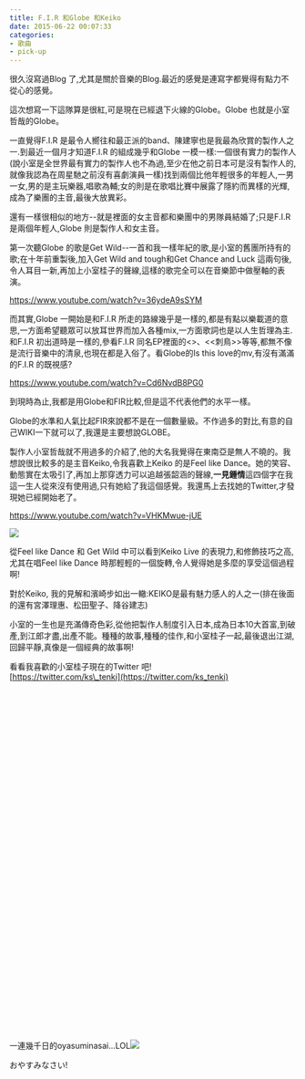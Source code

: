 ```yaml
---
title: F.I.R 和Globe 和Keiko
date: 2015-06-22 00:07:33
categories: 
- 歌曲
- pick-up
---
```


很久沒寫過Blog 了,尤其是關於音樂的Blog.最近的感覺是連寫字都覺得有點力不從心的感覺。

這次想寫一下這隊算是很紅,可是現在已經退下火線的Globe。Globe 也就是小室哲哉的Globe。

一直覺得F.I.R 是最令人嚮往和最正派的band、陳建寧也是我最為欣賞的製作人之一.到最近一個月才知道F.I.R 的組成幾乎和Globe 一模一樣:一個很有實力的製作人(說小室是全世界最有實力的製作人也不為過,至少在他之前日本可是沒有製作人的,就像我認為在周星馳之前沒有喜劇演員一樣)找到兩個比他年輕很多的年輕人,一男一女,男的是主玩樂器,唱歌為輔;女的則是在歌唱比賽中展露了隱約而異樣的光輝,成為了樂團的主音,最後大放異彩。

還有一樣很相似的地方--就是裡面的女主音都和樂團中的男隊員結婚了;只是F.I.R是兩個年輕人,Globe 則是製作人和女主音。

第一次聽Globe 的歌是Get Wild--一首和我一樣年紀的歌,是小室的舊團所持有的歌;在十年前重製後,加入Get Wild and tough和Get Chance and Luck 這兩句後,令人耳目一新,再加上小室桂子的聲線,這樣的歌完全可以在音樂節中做壓軸的表演。

<https://www.youtube.com/watch?v=36ydeA9sSYM>

而其實,Globe 一開始是和F.I.R 所走的路線幾乎是一樣的,都是有點以樂載道的意思,一方面希望聽眾可以放耳世界而加入各種mix,一方面歌詞也是以人生哲理為主.和F.I.R 初出道時是一樣的,參看F.I.R 同名EP裡面的<<Lydia>>、<<刺鳥>>等等,都無不像是流行音樂中的清泉,也現在都是入俗了。看Globe的Is this love的mv,有沒有滿滿的F.I.R 的既視感?

<https://www.youtube.com/watch?v=Cd6NvdB8PG0>

到現時為止,我都是用Globe和FIR比較,但是這不代表他們的水平一樣。

Globe的水準和人氣比起FIR來說都不是在一個數量級。不作過多的對比,有意的自己WIKI一下就可以了,我還是主要想說GLOBE。

製作人小室哲哉就不用過多的介紹了,他的大名我覺得在東南亞是無人不曉的。我想說很比較多的是主音Keiko,令我喜歡上Keiko 的是Feel like Dance。她的笑容、動態實在太吸引了,再加上那穿透力可以追越張韶涵的聲線,<span style="font-weight: bold;">一見鍾情</span>這四個字在我這一生人從來沒有使用過,只有她給了我這個感覺。我還馬上去找她的Twitter,才發現她已經開始老了。

<https://www.youtube.com/watch?v=VHKMwue-jUE>

![](http://members.zkiz.com/storage/1/0622_001954young.png)

從Feel like Dance 和 Get Wild 中可以看到Keiko Live 的表現力,和修飾技巧之高,尤其在唱Feel like Dance 時那輕輕的一個旋轉,令人覺得她是多麼的享受這個過程啊!

對於Keiko, 我的見解和濱崎步如出一轍:KEIKO是最有魅力感人的人之一(排在後面的還有宮澤理惠、松田聖子、降谷建志)

 小室的一生也是充滿傳奇色彩,從他把製作人制度引入日本,成為日本10大首富,到破產,到江郎才盡,出產不能。種種的故事,種種的佳作,和小室桂子一起,最後退出江湖,回歸平靜,真像是一個經典的故事啊!  
  
看看我喜歡的小室桂子現在的Twitter 吧!  
[https://twitter.com/ks\_tenki](https://twitter.com/ks_tenki)  
  
 <iframe allowfullscreen="" allowtransparency="true" class="twitter-timeline twitter-timeline-rendered" frameborder="0" height="600" id="twitter-widget-0" scrolling="no" style="border: medium none; max-width: 100%; min-width: 180px; margin: 0px; padding: 0px; display: inline-block; position: static; visibility: visible; width: 520px;" title="Twitter 時間軸"></iframe> <script>!function(d,s,id){var js,fjs=d.getElementsByTagName(s)[0],p=/^http:/.test(d.location)?'http':'https';if(!d.getElementById(id)){js=d.createElement(s);js.id=id;js.src=p+"://platform.twitter.com/widgets.js";fjs.parentNode.insertBefore(js,fjs);}}(document,"script","twitter-wjs");</script>

 一連幾千日的oyasuminasai...LOL![](http://members.zkiz.com/storage/1/0622_002024now.jpg)

おやすみなさい!